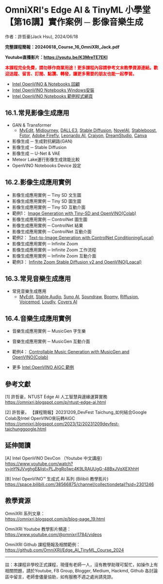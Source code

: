# OmniXRI's Edge AI & TinyML 小學堂 【第16講】實作案例 ─ 影像音樂生成
作者：許哲豪(Jack Hsu), 2024/06/18

**完整課程簡報：20240618_Course_16_OmniXRI_Jack.pdf**  

**Youtube直播影片：https://youtu.be/K3MreTE7EKI**  

**<font color="#f00">本課程完全免費，請勿移作商業用途！更多課程內容請參考文末教學資源連結。歡迎追蹤、留言、訂閱、點讚、轉發，讓更多需要的朋友也能一起學習。</font>**

- [Intel OpenVINO & Notebooks 回顧](https://youtu.be/6By3GXuEpFc)
- [Intel OpenVINO Notebooks Windows安裝](https://github.com/openvinotoolkit/openvino_notebooks/wiki/Windows)
- [Intel OpenVINO Notebooks 範例程式網頁](https://openvinotoolkit.github.io/openvino_notebooks/)

## 16.1.常見影像生成應用
- GAN & Transformer
    - [MyEdit](https://myedit.online/tw/photo-editor/ai-image-generator), [Midjourney](https://www.midjourney.com/home), [DALL·E3](https://openai.com/index/dall-e-3/), [Stable Diffusion](https://stability.ai/), [NovelAI](https://novelai.net/), [Stableboost](https://serp.ai/tools/stableboost/), [Fotor](https://www.fotor.com/tw/), [Adobe Firefly](https://www.adobe.com/tw/products/firefly/features/ai-painting-generator.html), [Leonardo AI](https://leonardo.ai/), [Craiyon](https://www.craiyon.com/), [DreamStudio](https://beta.dreamstudio.ai/generate), [Canva](https://www.canva.com/)
- 影像生成 ─ 生成對抗網路(GAN)
- 影像生成 ─ Stable Diffusion
- 影像生成 ─ U-Net & VAE
- Meteor Lake運行影像生成效能比較
- OpenVINO Notebooks Device 設定

## 16.2.影像生成應用實例
- 影像生成應用實例 ─ Tiny SD 文生圖
- 影像生成應用實例 ─ Tiny SD 圖生圖
- 影像生成應用實例 ─ Tiny SD 互動介面
- 範例1： [Image Generation with Tiny-SD and OpenVINO(Colab)](https://colab.research.google.com/github/openvinotoolkit/openvino_notebooks/blob/latest/notebooks/tiny-sd-image-generation/tiny-sd-image-generation.ipynb)
- 影像生成應用實例 ─ ControlNet 圖生圖
- 影像生成應用實例 ─ ControlNet 結果
- 影像生成應用實例 ─ ControlNet 互動介面
- 範例2： [Text-to-Image Generation with ControlNet Conditioning(Local)](https://github.com/openvinotoolkit/openvino_notebooks/blob/latest/notebooks/controlnet-stable-diffusion/controlnet-stable-diffusion.ipynb)
- 影像生成應用實例 ─ Infinite Zoom
- 影像生成應用實例 ─ Infinite Zoom 工作流程
- 影像生成應用實例 ─ Infinite Zoom 互動介面
- 範例3： [Infinite Zoom Stable Diffusion v2 and OpenVINO(Loacal)](https://github.com/openvinotoolkit/openvino_notebooks/blob/latest/notebooks/stable-diffusion-v2/stable-diffusion-v2-infinite-zoom.ipynb
)

## 16.3.常見音樂生成應用
- 常見音樂生成應用
    - [MyEdit](https://myedit.online/tw/audio-editor/ai-sound-effect-generator), [Stable Audio](https://www.stableaudio.com/), [Suno AI](https://suno.com/), [Soundraw](https://soundraw.io/), [Boomy](https://boomy.com/), [Riffusion](https://www.riffusion.com/), [Voicemod](https://www.voicemod.net/zh/), [Loudly](https://www.loudly.com/), [Covers AI](https://covers.ai/)

## 16.4.音樂生成應用實例
- 音樂生成應用實例 ─ MusicGen 字生樂
- 音樂生成應用實例 ─ MusicGen 互動介面
- 範例4： [Controllable Music Generation with MusicGen and OpenVINO(Colab)](https://colab.research.google.com/github/openvinotoolkit/openvino_notebooks/blob/latest/notebooks/music-generation/music-generation.ipynb)

- 更多 [Intel OpenVINO AIGC 範例](https://openvinotoolkit.github.io/openvino_notebooks/)

## 參考文獻

[1] 許哲豪，NTUST Edge AI 人工智慧與邊緣運算實務
https://omnixri.blogspot.com/p/ntust-edge-ai.html

[2] 許哲豪， 【課程簡報】20231209_DevFest Taichung_如何結合Google Colab及Intel OpenVINO來玩轉AIGC  
https://omnixri.blogspot.com/2023/12/20231209devfest-taichunggoogle.html  

## 延伸閱讀

[A] Intel OpenVINO DevCon （Youtube 中文講座）  
https://www.youtube.com/watch?v=jnYNJVvghgE&list=PLJhgRo1wc4K9LRAUUgG-48BxJVqXEXhhH  

[B] Intel OpenVINO™ 生成式 AI 系列 (Bilibili 教學影片)  
https://space.bilibili.com/38566875/channel/collectiondetail?sid=2301246  

## 教學資源

OmniXRI 系列文章：  
https://omnixri.blogspot.com/p/blog-page_19.html

OmniXRI Youtube 教學影片頻道：  
https://www.youtube.com/@omnixri1784/videos  

OmniXRI Github 課程簡報及相關範例：  
https://github.com/OmniXRI/Edge_AI_TinyML_Course_2024

---
註：本課程非學校正式課程，現僅有老師一人，沒有教學助理可幫忙，如操作上有相關問題，請於Youtube, FB Group, Blogger, Medium, Hackmd, Github 各討論區中留言，老師會儘量協助，如有服務不週之處尚請見諒。
